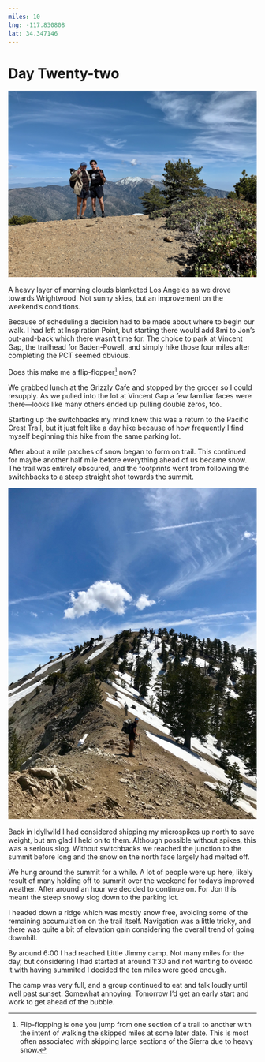 ```yaml
---
miles: 10
lng: -117.830808
lat: 34.347146
---
```


# Day Twenty-two

![r:75](2019-05-13.jpeg)

A heavy layer of morning clouds blanketed Los Angeles as we drove towards Wrightwood. Not sunny skies, but an improvement on the weekend’s conditions.

Because of scheduling a decision had to be made about where to begin our walk. I had left at Inspiration Point, but starting there would add 8mi to Jon’s out-and-back which there wasn‘t time for. The choice to park at Vincent Gap, the trailhead for Baden-Powell, and simply hike those four miles after completing the PCT seemed obvious.

Does this make me a flip-flopper[^1] now?

<!-- more -->

We grabbed lunch at the Grizzly Cafe and stopped by the grocer so I could resupply. As we pulled into the lot at Vincent Gap a few familiar faces were there—looks like many others ended up pulling double zeros, too.

Starting up the switchbacks my mind knew this was a return to the Pacific Crest Trail, but it just felt like a day hike because of how frequently I find myself beginning this hike from the same parking lot.

After about a mile patches of snow began to form on trail. This continued for maybe another half mile before everything ahead of us became snow. The trail was entirely obscured, and the footprints went from following the switchbacks to a steep straight shot towards the summit.

![r:733](2019-05-13-2.jpeg)

Back in Idyllwild I had considered shipping my microspikes up north to save weight, but am glad I held on to them. Although possible without spikes, this was a serious slog. Without switchbacks we reached the junction to the summit before long and the snow on the north face largely had melted off.

We hung around the summit for a while. A lot of people were up here, likely result of many holding off to summit over the weekend for today’s improved weather. After around an hour we decided to continue on. For Jon this meant the steep snowy slog down to the parking lot.

I headed down a ridge which was mostly snow free, avoiding some of the remaining accumulation on the trail itself. Navigation was a little tricky, and there was quite a bit of elevation gain considering the overall trend of going downhill.

By around 6:00 I had reached Little Jimmy camp. Not many miles for the day, but considering I had started at around 1:30 and not wanting to overdo it with having summited I decided the ten miles were good enough.

The camp was very full, and a group continued to eat and talk loudly until well past sunset. Somewhat annoying. Tomorrow I’d get an early start and work to get ahead of the bubble.

[^1]: Flip-flopping is one you jump from one section of a trail to another with the intent of walking the skipped miles at some later date. This is most often associated with skipping large sections of the Sierra due to heavy snow.

